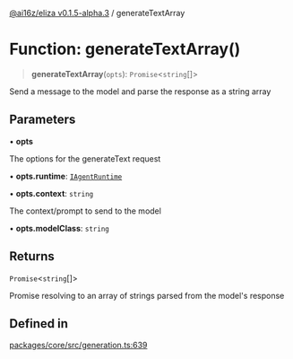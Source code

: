 [@ai16z/eliza v0.1.5-alpha.3](../index.md) / generateTextArray

# Function: generateTextArray()

> **generateTextArray**(`opts`): `Promise`\<`string`[]\>

Send a message to the model and parse the response as a string array

## Parameters

• **opts**

The options for the generateText request

• **opts.runtime**: [`IAgentRuntime`](../interfaces/IAgentRuntime.md)

• **opts.context**: `string`

The context/prompt to send to the model

• **opts.modelClass**: `string`

## Returns

`Promise`\<`string`[]\>

Promise resolving to an array of strings parsed from the model's response

## Defined in

[packages/core/src/generation.ts:639](https://github.com/tfleets/Ava/blob/main/packages/core/src/generation.ts#L639)
